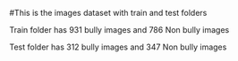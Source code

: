 #This is the images dataset with train and test folders 

Train folder has 931 bully images and 786 Non bully images 

Test folder has 312 bully images and 347 Non bully images

